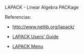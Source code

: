 LAPACK - Linear Algebra PACKage

Referencias:

* http://www.netlib.org/lapack/

* [LAPACK Users' Guide](http://www.netlib.org/lapack/lug/)

* [LAPACK Menu](http://www.netlib.org/lapack/)